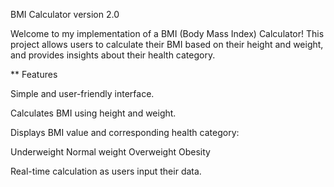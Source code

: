  BMI Calculator version 2.0

Welcome to my implementation of a BMI (Body Mass Index) Calculator! 
This project allows users to calculate their BMI based on their height and weight, and provides insights about their health category.

** Features

Simple and user-friendly interface.

Calculates BMI using height and weight.

Displays BMI value and corresponding health category:

Underweight
 Normal weight
  Overweight
    Obesity

Real-time calculation as users input their data.
